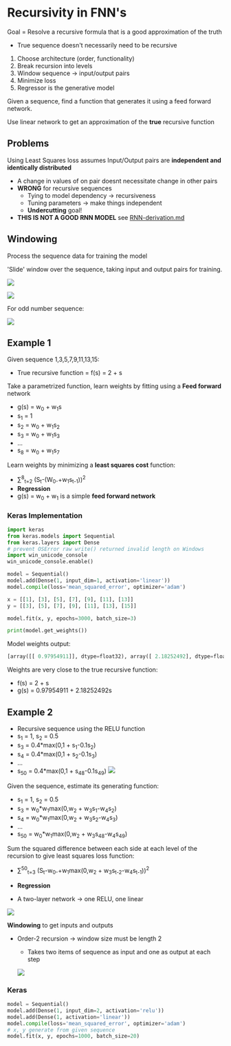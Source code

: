 # Recursivity in FNN's

Goal = Resolve a recursive formula that is a good approximation of the truth
* True sequence doesn't necessarily need to be recursive
1. Choose architecture (order, functionality)
2. Break recursion into levels
3. Window sequence -> input/output pairs
4. Minimize loss
5. Regressor is the generative model

Given a sequence, find a function that generates it using a feed forward network.

Use linear network to get an approximation of the **true** recursive function

## Problems
Using Least Squares loss assumes Input/Output pairs are **independent and identically distributed**
* A change in values of on pair doesnt necessitate change in other pairs
* **WRONG** for recursive sequences
    * Tying to model dependency -> recursiveness
    * Tuning parameters -> make things independent
    * **Undercutting** goal!
* **THIS IS NOT A GOOD RNN MODEL** see [RNN-derivation.md](./RNN-derivation.md)
## Windowing
Process the sequence data for training the model

'Slide' window over the sequence, taking input and output pairs for training.

![](../../images/2018-02-11-12-13-40.png)

![](../../images/2018-02-11-12-14-40.png)

For odd number sequence:

![](../../images/2018-02-11-12-14-18.png)

## Example 1
Given sequence 1,3,5,7,9,11,13,15:
* True recursive function = f(s) = 2 + s

Take a parametrized function, learn weights by fitting using a **Feed forward** network
* g(s) = w<sub>0</sub> + w<sub>1</sub>s
* s<sub>1</sub> = 1
* s<sub>2</sub> = w<sub>0</sub> + w<sub>1</sub>s<sub>2</sub>
* s<sub>3</sub> = w<sub>0</sub> + w<sub>1</sub>s<sub>3</sub>
* ...
* s<sub>8</sub> = w<sub>0</sub> + w<sub>1</sub>s<sub>7</sub>

Learn weights by minimizing a **least squares cost** function:
* &sum;<sup>8</sup><sub>t=2</sub> (S<sub>t</sub>-(W<sub>0-</sub>+w<sub>1</sub>s<sub>t-1</sub>))<sup>2</sup>
* **Regression**
* g(s) = w<sub>0</sub> + w<sub>1</sub> is a simple **feed forward network**

### Keras Implementation
```Python
import keras
from keras.models import Sequential
from keras.layers import Dense
# prevent OSError raw write() returned invalid length on Windows
import win_unicode_console
win_unicode_console.enable()

model = Sequential()
model.add(Dense(1, input_dim=1, activation='linear'))
model.compile(loss='mean_squared_error', optimizer='adam')

x = [[1], [3], [5], [7], [9], [11], [13]]
y = [[3], [5], [7], [9], [11], [13], [15]]

model.fit(x, y, epochs=3000, batch_size=3)

print(model.get_weights())
```
Model weights output:
```Python
[array([[ 0.97954911]], dtype=float32), array([ 2.18252492], dtype=float32)]
```
Weights are very close to the true recursive function:
* f(s) = 2 + s
* g(s) = 0.97954911 + 2.18252492s

## Example 2
* Recursive sequence using the RELU function
* s<sub>1</sub> = 1, s<sub>2</sub> = 0.5
* s<sub>3</sub> = 0.4*max(0,1 + s<sub>1</sub>-0.1s<sub>2</sub>)
* s<sub>4</sub> = 0.4*max(0,1 + s<sub>2</sub>-0.1s<sub>3</sub>)
* ...
* s<sub>50</sub> = 0.4*max(0,1 + s<sub>48</sub>-0.1s<sub>49</sub>)
![](../../images/2018-02-11-12-30-16.png)

Given the sequence, estimate its generating function:
* s<sub>1</sub> = 1, s<sub>2</sub> = 0.5
* s<sub>3</sub> = w<sub>0</sub>*w<sub>1</sub>max(0,w<sub>2</sub> + w<sub>3</sub>s<sub>1</sub>-w<sub>4</sub>s<sub>2</sub>)
* s<sub>4</sub> = w<sub>0</sub>*w<sub>1</sub>max(0,w<sub>2</sub> + w<sub>3</sub>s<sub>2</sub>-w<sub>4</sub>s<sub>3</sub>)
* ...
* s<sub>50</sub> = w<sub>0</sub>*w<sub>1</sub>max(0,w<sub>2</sub> + w<sub>3</sub>s<sub>48</sub>-w<sub>4</sub>s<sub>49</sub>)

Sum the squared difference between each side at each level of the recursion to give least squares loss function:
* &sum;<sup>50</sup><sub>t=3</sub> (S<sub>t</sub>-w<sub>0-</sub>+w<sub>1</sub>max(0,w<sub>2</sub> + w<sub>3</sub>s<sub>t-2</sub>-w<sub>4</sub>s<sub>t-1</sub>))<sup>2</sup>

* **Regression**
* A two-layer network -> one RELU, one linear

![](../../images/2018-02-11-12-36-19.png)

**Windowing** to get inputs and outputs
* Order-2 recursion -> window size must be length 2
    * Takes two items of sequence as input and one as output at each step

    ![](../../images/2018-02-11-12-37-37.png)

### Keras
```Python
model = Sequential()
model.add(Dense(1, input_dim=2, activation='relu'))
model.add(Dense(1, activation='linear'))
model.compile(loss='mean_squared_error', optimizer='adam')
# x, y generate from given sequence
model.fit(x, y, epochs=1000, batch_size=20)
```